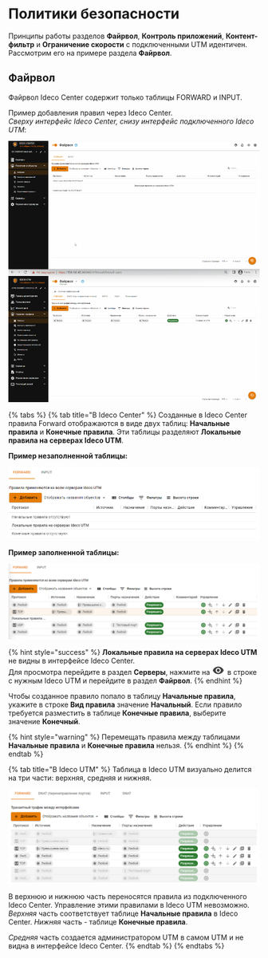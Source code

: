 # Политики безопасности

Принципы работы разделов **Файрвол**, **Контроль приложений**, **Контент-фильтр** и **Ограничение скорости** с подключенными UTM идентичен. Рассмотрим его на примере раздела **Файрвол**.

## Файрвол

Файрвол Ideco Center содержит только таблицы FORWARD и INPUT.

Пример добавления правил через Ideco Center.\
_Сверху интерфейс Ideco Center, снизу интерфейс подключенного Ideco UTM_:

![](<../../../.gitbook/assets/policies-and-objects (1).gif>)

{% tabs %}
{% tab title="В Ideco Center" %}
Созданные в Ideco Center правила Forward отображаются в виде двух таблиц: **Начальные правила** и **Конечные правила**. Эти таблицы разделяют **Локальные правила на серверах Ideco UTM**.

**Пример незаполненной таблицы:**

![](../../../.gitbook/assets/policies-and-objects2.png)

**Пример заполненной таблицы:**

![](../../../.gitbook/assets/policies-and-objects1.png)

{% hint style="success" %}
**Локальные правила на серверах Ideco UTM** не видны в интерфейсе Ideco Center.\
Для просмотра перейдите в раздел **Серверы**, нажмите на ![](../../../.gitbook/assets/eye-icon.png) в строке с нужным Ideco UTM и перейдите в раздел **Файрвол**.
{% endhint %}

Чтобы созданное правило попало в таблицу **Начальные правила**, укажите в строке **Вид правила** значение **Начальный**. Если правило требуется разместить в таблице **Конечные правила**, выберите значение **Конечный**.

{% hint style="warning" %}
Перемещать правила между таблицами **Начальные правила** и **Конечные правила** нельзя.
{% endhint %}
{% endtab %}

{% tab title="В Ideco UTM" %}
Таблица в Ideco UTM визуально делится на три части: верхняя, средняя и нижняя.

![](../../../.gitbook/assets/policies-and-objects.png)

В верхнюю и нижнюю часть переносятся правила из подключенного Ideco Center. Управление этими правилами в Ideco UTM невозможно. _Верхняя_ часть соответствует таблице **Начальные правила** в Ideco Center. _Нижняя_ часть - таблице **Конечные правила**.

_Средняя_ часть создается администратором UTM в самом UTM и не видна в интерфейсе Ideco Center.
{% endtab %}
{% endtabs %}
